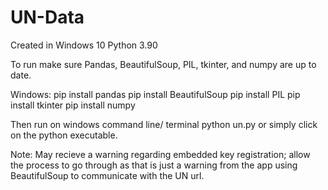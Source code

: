 # UN-Data

Created in Windows 10
Python 3.90

To run make sure Pandas, BeautifulSoup, PIL, tkinter, and numpy are up to date.

Windows: 
        pip install pandas
        pip install BeautifulSoup
        pip install PIL
        pip install tkinter
        pip install numpy

Then run on windows command line/ terminal python un.py
or
simply click on the python executable.

Note: May recieve a warning regarding embedded key registration; allow the process to go through as that is just a warning from the app using BeautifulSoup to communicate with the UN url.
